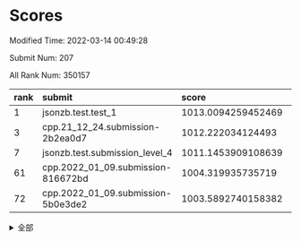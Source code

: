 # Scores

Modified Time: 2022-03-14 00:49:28

Submit Num: 207

All Rank Num: 350157

| rank |               submit               |       score        |       sigma        | pk_num |
| :--- | :--------------------------------- | :----------------- | :----------------- | :----- |
| 1    | jsonzb.test.test_1                 | 1013.0094259452469 | 0.7969366767259088 | 6766   |
| 3    | cpp.21_12_24.submission-2b2ea0d7   | 1012.222034124493  | 0.800573982611389  | 6768   |
| 7    | jsonzb.test.submission_level_4     | 1011.1453909108639 | 0.7792114839210476 | 6768   |
| 61   | cpp.2022_01_09.submission-816672bd | 1004.319935735719  | 0.7152674329987123 | 6767   |
| 72   | cpp.2022_01_09.submission-5b0e3de2 | 1003.5892740158382 | 0.7171073073845835 | 6762   |


<details>
<summary>全部</summary>

| rank |                 submit                 |       score        |       sigma        | pk_num |
| :--- | :------------------------------------- | :----------------- | :----------------- | :----- |
| 1    | jsonzb.test.test_1                     | 1013.0094259452469 | 0.7969366767259088 | 6766   |
| 2    | gobigger.level_3.submission_level_3_6  | 1012.2702647315886 | 0.797065125209208  | 6766   |
| 3    | cpp.21_12_24.submission-2b2ea0d7       | 1012.222034124493  | 0.800573982611389  | 6768   |
| 4    | gobigger.level_3.submission_level_3_38 | 1011.3598360090306 | 0.7801318590595607 | 6760   |
| 5    | gobigger.level_3.submission_level_3_27 | 1011.2406809063835 | 0.7766757439186261 | 6768   |
| 6    | gobigger.level_3.submission_level_3_9  | 1011.1528948335149 | 0.7784790419107426 | 6772   |
| 7    | jsonzb.test.submission_level_4         | 1011.1453909108639 | 0.7792114839210476 | 6768   |
| 8    | gobigger.level_3.submission_level_3_48 | 1011.1178387250841 | 0.776905147966436  | 6769   |
| 9    | gobigger.level_3.submission_level_3_11 | 1011.0017594376279 | 0.7754097236047734 | 6767   |
| 10   | gobigger.level_3.submission_level_3_3  | 1010.9345014278435 | 0.7610790249224637 | 6766   |
| 11   | gobigger.level_3.submission_level_3_36 | 1010.9002899552006 | 0.7769052962268256 | 6768   |
| 12   | gobigger.level_3.submission_level_3_12 | 1010.8961231373039 | 0.7900990319981257 | 6766   |
| 13   | gobigger.level_3.submission_level_3_8  | 1010.8725216252241 | 0.7585413721563681 | 6772   |
| 14   | gobigger.level_3.submission_level_3_34 | 1010.7051790778442 | 0.7528672958184986 | 6776   |
| 15   | gobigger.level_3.submission_level_3_28 | 1010.6705793643602 | 0.7692308395597188 | 6766   |
| 16   | gobigger.level_3.submission_level_3_7  | 1010.4861428437725 | 0.7593959602037551 | 6766   |
| 17   | gobigger.level_3.submission_level_3_25 | 1010.4585228705661 | 0.7674065884122684 | 6768   |
| 18   | gobigger.level_3.submission_level_3_14 | 1010.324346616866  | 0.7625903394057337 | 6765   |
| 19   | gobigger.level_3.submission_level_3_22 | 1010.310012891352  | 0.7593122011254032 | 6766   |
| 20   | gobigger.level_3.submission_level_3_15 | 1010.1790433381938 | 0.7653898541770595 | 6763   |
| 21   | gobigger.level_3.submission_level_3_26 | 1010.1580969209606 | 0.7489392560252347 | 6767   |
| 22   | gobigger.level_3.submission_level_3_0  | 1010.1542358196718 | 0.7457114236371083 | 6771   |
| 23   | gobigger.level_3.submission_level_3_49 | 1010.1263459573831 | 0.7714107354928388 | 6764   |
| 24   | gobigger.level_3.submission_level_3_21 | 1010.0423317201324 | 0.7556943698025627 | 6767   |
| 25   | gobigger.level_3.submission_level_3_18 | 1009.9844993847132 | 0.7515065527245391 | 6772   |
| 26   | gobigger.level_3.submission_level_3_13 | 1009.9316859623373 | 0.7518205736543739 | 6767   |
| 27   | gobigger.level_3.submission_level_3_47 | 1009.9104039209776 | 0.7528812324238532 | 6771   |
| 28   | gobigger.level_3.submission_level_3_24 | 1009.8510195044965 | 0.7330815778403641 | 6765   |
| 29   | gobigger.level_3.submission_level_3_30 | 1009.8403735946313 | 0.7759206276970525 | 6770   |
| 30   | gobigger.level_3.submission_level_3_42 | 1009.7827895174112 | 0.7405397918943206 | 6767   |
| 31   | gobigger.level_3.submission_level_3_37 | 1009.7553580030209 | 0.7621763572913814 | 6766   |
| 32   | gobigger.level_3.submission_level_3_31 | 1009.720163298032  | 0.7400469693868144 | 6764   |
| 33   | gobigger.level_3.submission_level_3_46 | 1009.6833475364654 | 0.7381910518359679 | 6767   |
| 34   | gobigger.level_3.submission_level_3_4  | 1009.6585790177961 | 0.7725434010578434 | 6768   |
| 35   | gobigger.level_3.submission_level_3_45 | 1009.6342819172867 | 0.7533707910530735 | 6768   |
| 36   | gobigger.level_3.submission_level_3_16 | 1009.5969935379741 | 0.7429938135409466 | 6769   |
| 37   | gobigger.level_3.submission_level_3_19 | 1009.5676389066656 | 0.7416853153919301 | 6764   |
| 38   | gobigger.level_3.submission_level_3_33 | 1009.5478296418431 | 0.739612044340891  | 6763   |
| 39   | gobigger.level_3.submission_level_3_10 | 1009.5108000788078 | 0.7549718046959076 | 6763   |
| 40   | gobigger.level_3.submission_level_3_43 | 1009.4362844750596 | 0.7807741797664334 | 6757   |
| 41   | gobigger.level_3.submission_level_3_44 | 1009.4232779233006 | 0.746039608490535  | 6762   |
| 42   | gobigger.level_3.submission_level_3_23 | 1009.4092152359372 | 0.748580017009421  | 6768   |
| 43   | gobigger.level_3.submission_level_3_35 | 1009.3810974830062 | 0.731809953501642  | 6765   |
| 44   | gobigger.level_3.submission_level_3_40 | 1009.3810124614624 | 0.7571447186132935 | 6767   |
| 45   | gobigger.level_3.submission_level_3_5  | 1009.3131036537923 | 0.7457627925626241 | 6768   |
| 46   | gobigger.level_3.submission_level_3_39 | 1009.2836044026678 | 0.7537160965554481 | 6764   |
| 47   | gobigger.level_3.submission_level_3_41 | 1009.1663477455819 | 0.7296624460200394 | 6768   |
| 48   | gobigger.level_3.submission_level_3_29 | 1009.1599235699618 | 0.7534628206313457 | 6762   |
| 49   | gobigger.level_3.submission_level_3_32 | 1008.9771165879989 | 0.7585483101590184 | 6767   |
| 50   | gobigger.level_3.submission_level_3_20 | 1008.9514237514023 | 0.7416142618110404 | 6769   |
| 51   | gobigger.level_3.submission_level_3_1  | 1008.7777395734248 | 0.7417190590111203 | 6766   |
| 52   | gobigger.level_3.submission_level_3_2  | 1008.7628197877102 | 0.7442603795690506 | 6767   |
| 53   | gobigger.level_3.submission_level_3_17 | 1008.723071767845  | 0.7377932815763527 | 6765   |
| 54   | gobigger.level_1.submission_level_1_41 | 1005.2454585948019 | 0.7216285183936715 | 6767   |
| 55   | gobigger.level_1.submission_level_1_49 | 1004.7488248025729 | 0.7402330365577824 | 6764   |
| 56   | gobigger.level_1.submission_level_1_26 | 1004.7220118233207 | 0.7150973816121148 | 6767   |
| 57   | gobigger.level_1.submission_level_1_11 | 1004.6452285738338 | 0.7160026344171603 | 6770   |
| 58   | gobigger.level_1.submission_level_1_13 | 1004.6443773453781 | 0.7136915786272452 | 6765   |
| 59   | gobigger.level_1.submission_level_1_46 | 1004.6201716044684 | 0.7335080596571891 | 6769   |
| 60   | gobigger.level_1.submission_level_1_28 | 1004.3802822223823 | 0.7242696746970598 | 6767   |
| 61   | cpp.2022_01_09.submission-816672bd     | 1004.319935735719  | 0.7152674329987123 | 6767   |
| 62   | gobigger.level_1.submission_level_1_36 | 1004.3193738334564 | 0.7232294331432834 | 6766   |
| 63   | gobigger.level_1.submission_level_1_44 | 1004.1695665877425 | 0.7402536899936859 | 6770   |
| 64   | gobigger.level_1.submission_level_1_12 | 1004.0728126883973 | 0.7249256682355936 | 6768   |
| 65   | gobigger.level_1.submission_level_1_6  | 1004.0237268404319 | 0.7196549694263509 | 6774   |
| 66   | gobigger.level_1.submission_level_1_18 | 1004.0038875498145 | 0.7301321778251056 | 6769   |
| 67   | gobigger.level_1.submission_level_1_34 | 1003.9733879637687 | 0.7201341013489028 | 6759   |
| 68   | gobigger.level_1.submission_level_1_0  | 1003.7048516591705 | 0.6990919600845857 | 6763   |
| 69   | gobigger.level_1.submission_level_1_23 | 1003.6974463034552 | 0.7127810533711605 | 6770   |
| 70   | gobigger.level_1.submission_level_1_25 | 1003.6606342139452 | 0.7225349365116468 | 6768   |
| 71   | gobigger.level_1.submission_level_1_40 | 1003.6402153476001 | 0.7212497049505016 | 6767   |
| 72   | cpp.2022_01_09.submission-5b0e3de2     | 1003.5892740158382 | 0.7171073073845835 | 6762   |
| 73   | gobigger.level_1.submission_level_1_33 | 1003.5791186580486 | 0.712765868225179  | 6767   |
| 74   | gobigger.level_1.submission_level_1_22 | 1003.5163069314156 | 0.7231555630579765 | 6769   |
| 75   | gobigger.level_1.submission_level_1_16 | 1003.4420590236524 | 0.7232434697165168 | 6761   |
| 76   | gobigger.level_1.submission_level_1_31 | 1003.438566567647  | 0.719588994971978  | 6763   |
| 77   | gobigger.level_1.submission_level_1_29 | 1003.4338971952413 | 0.7116678545746002 | 6762   |
| 78   | gobigger.level_1.submission_level_1_30 | 1003.3561802856074 | 0.7178624284116598 | 6764   |
| 79   | gobigger.level_1.submission_level_1_32 | 1003.3524152364539 | 0.7118547346454343 | 6771   |
| 80   | gobigger.level_1.submission_level_1_4  | 1003.3111158685731 | 0.7205807214831317 | 6771   |
| 81   | gobigger.level_1.submission_level_1_48 | 1003.2520387647389 | 0.7181313030995138 | 6769   |
| 82   | gobigger.level_1.submission_level_1_10 | 1003.2235539121706 | 0.7162847438584667 | 6768   |
| 83   | gobigger.level_1.submission_level_1_9  | 1003.2073238729184 | 0.7176885285387969 | 6761   |
| 84   | gobigger.level_1.submission_level_1_45 | 1003.0736730348999 | 0.720912037572596  | 6766   |
| 85   | gobigger.level_1.submission_level_1_7  | 1003.0660462559006 | 0.6974124391285313 | 6764   |
| 86   | gobigger.level_1.submission_level_1_17 | 1003.0410932742855 | 0.7170752827398937 | 6763   |
| 87   | gobigger.level_1.submission_level_1_1  | 1003.0382975644884 | 0.7081570544799524 | 6765   |
| 88   | gobigger.level_1.submission_level_1_19 | 1003.0363785457834 | 0.723220832576614  | 6768   |
| 89   | gobigger.level_1.submission_level_1_39 | 1002.9991280873169 | 0.7189885204037699 | 6763   |
| 90   | gobigger.level_1.submission_level_1_21 | 1002.9112388190706 | 0.7194233939353294 | 6767   |
| 91   | gobigger.level_1.submission_level_1_3  | 1002.8536752230941 | 0.722406247889652  | 6766   |
| 92   | gobigger.level_1.submission_level_1_20 | 1002.8335771306516 | 0.7091037823676432 | 6770   |
| 93   | gobigger.level_1.submission_level_1_43 | 1002.7507405718313 | 0.7191727405136106 | 6768   |
| 94   | gobigger.level_1.submission_level_1_15 | 1002.7019020683894 | 0.7252339470622857 | 6768   |
| 95   | gobigger.level_1.submission_level_1_14 | 1002.6932638039204 | 0.7075410211825021 | 6767   |
| 96   | gobigger.level_1.submission_level_1_8  | 1002.6598608453563 | 0.709426256447277  | 6770   |
| 97   | gobigger.level_1.submission_level_1_35 | 1002.6499406911034 | 0.7122899453340565 | 6765   |
| 98   | gobigger.level_1.submission_level_1_24 | 1002.5242491299902 | 0.7050628243478981 | 6767   |
| 99   | gobigger.level_1.submission_level_1_47 | 1002.4975453413351 | 0.7132580373362284 | 6766   |
| 100  | gobigger.level_1.submission_level_1_5  | 1002.3950555546539 | 0.7112768270123396 | 6769   |
| 101  | gobigger.level_1.submission_level_1_2  | 1002.2173204120928 | 0.7150647432987471 | 6767   |
| 102  | gobigger.level_1.submission_level_1_38 | 1001.9050644674898 | 0.7140568578674478 | 6768   |
| 103  | gobigger.level_1.submission_level_1_27 | 1001.8771581206419 | 0.7107346346172856 | 6770   |
| 104  | gobigger.level_1.submission_level_1_42 | 1001.8034138965342 | 0.7171950801515826 | 6768   |
| 105  | gobigger.level_1.submission_level_1_37 | 1001.6904353029405 | 0.7112579432192278 | 6762   |
| 106  | gobigger.random.submission_random_9    | 997.4100128941847  | 0.706708645962488  | 6760   |
| 107  | gobigger.random.submission_random_45   | 997.2989401576496  | 0.7026384679174428 | 6770   |
| 108  | gobigger.random.submission_random_28   | 997.160695870937   | 0.7042153763544632 | 6763   |
| 109  | gobigger.random.submission_random_18   | 997.0257306518155  | 0.70124183281706   | 6764   |
| 110  | gobigger.random.submission_random_5    | 996.9847804288844  | 0.705805306969059  | 6767   |
| 111  | gobigger.random.submission_random_24   | 996.9539083391049  | 0.7137693875586657 | 6768   |
| 112  | gobigger.random.submission_random_39   | 996.8370997392487  | 0.7063408708430584 | 6762   |
| 113  | gobigger.random.submission_random_29   | 996.8040696670846  | 0.7042757549337847 | 6765   |
| 114  | gobigger.random.submission_random_47   | 996.7586481253294  | 0.7135110439544361 | 6765   |
| 115  | gobigger.random.submission_random_48   | 996.6334917330785  | 0.6992898368871583 | 6771   |
| 116  | gobigger.random.submission_random_0    | 996.6117519759149  | 0.7032368375906528 | 6769   |
| 117  | gobigger.random.submission_random_12   | 996.578857045818   | 0.7096021310607484 | 6768   |
| 118  | gobigger.random.submission_random_17   | 996.5581916480072  | 0.6923137921068598 | 6762   |
| 119  | gobigger.random.submission_random_7    | 996.5024289305227  | 0.7051288660429498 | 6763   |
| 120  | gobigger.random.submission_random_33   | 996.4972830497665  | 0.7049607559060828 | 6762   |
| 121  | gobigger.random.submission_random_14   | 996.4605225498927  | 0.7119441299134713 | 6768   |
| 122  | gobigger.random.submission_random_37   | 996.4144669874468  | 0.7039137280730062 | 6763   |
| 123  | gobigger.random.submission_random_32   | 996.3371582976442  | 0.712817695001279  | 6769   |
| 124  | gobigger.random.submission_random_15   | 996.3155480745941  | 0.7207439271009325 | 6763   |
| 125  | gobigger.random.submission_random_3    | 996.2506980285931  | 0.7027551487071942 | 6767   |
| 126  | gobigger.random.submission_random_40   | 996.2168392902724  | 0.7228908452598467 | 6770   |
| 127  | gobigger.random.submission_random_34   | 996.1979663420843  | 0.7165561136365602 | 6769   |
| 128  | gobigger.random.submission_random_1    | 996.1490901511638  | 0.7142135427969991 | 6765   |
| 129  | gobigger.random.submission_random_36   | 996.1423322964404  | 0.7096383363061431 | 6767   |
| 130  | gobigger.random.submission_random_43   | 996.017577806072   | 0.7201049345132862 | 6761   |
| 131  | gobigger.random.submission_random_10   | 996.0089159325744  | 0.7206202432024542 | 6765   |
| 132  | gobigger.random.submission_random_49   | 995.9692743099347  | 0.7151655847987765 | 6766   |
| 133  | gobigger.random.submission_random_25   | 995.9072504733588  | 0.7116602502799864 | 6770   |
| 134  | gobigger.random.submission_random_6    | 995.8967464507537  | 0.7244546236239395 | 6767   |
| 135  | gobigger.random.submission_random_26   | 995.8426262121862  | 0.7062498451613707 | 6765   |
| 136  | gobigger.random.submission_random_19   | 995.8263861347889  | 0.7019603581377827 | 6766   |
| 137  | gobigger.random.submission_random_41   | 995.7787271241426  | 0.7030294966411055 | 6769   |
| 138  | gobigger.random.submission_random_2    | 995.7667649443453  | 0.7087469779751957 | 6766   |
| 139  | gobigger.random.submission_random_4    | 995.7477129288543  | 0.719361466284036  | 6767   |
| 140  | gobigger.random.submission_random_23   | 995.6689694886373  | 0.7156367592767455 | 6767   |
| 141  | gobigger.random.submission_random_22   | 995.66490744969    | 0.7113345890109364 | 6764   |
| 142  | gobigger.random.submission_random_21   | 995.6552831708509  | 0.7255771664504629 | 6769   |
| 143  | gobigger.random.submission_random_42   | 995.5757707389922  | 0.7054109066782901 | 6759   |
| 144  | gobigger.random.submission_random_31   | 995.4520186737227  | 0.7328217038756412 | 6764   |
| 145  | gobigger.random.submission_random_11   | 995.4384629852718  | 0.723848819428505  | 6764   |
| 146  | gobigger.random.submission_random_30   | 995.3576700213223  | 0.7108415981491512 | 6763   |
| 147  | gobigger.random.submission_random_38   | 995.296393221824   | 0.7173353370408037 | 6769   |
| 148  | gobigger.random.submission_random_13   | 995.2255293716566  | 0.7230112041597316 | 6766   |
| 149  | gobigger.random.submission_random_20   | 995.1736662501778  | 0.7104920899640478 | 6760   |
| 150  | gobigger.random.submission_random_35   | 995.1412336459766  | 0.7127968119112581 | 6762   |
| 151  | gobigger.random.submission_random_27   | 995.0979082031514  | 0.709324218008255  | 6768   |
| 152  | gobigger.random.submission_random_8    | 995.0570452189748  | 0.7272898745260046 | 6764   |
| 153  | gobigger.random.submission_random_16   | 994.6924925191204  | 0.7186709902778298 | 6770   |
| 154  | gobigger.random.submission_random_44   | 994.2715485271017  | 0.7200850249692559 | 6763   |
| 155  | gobigger.random.submission_random_46   | 994.2509234339459  | 0.7025976431743725 | 6759   |
| 156  | gobigger.level_2.submission_level_2_14 | 993.7430733463972  | 0.7412452370822918 | 6764   |
| 157  | gobigger.level_2.submission_level_2_34 | 993.696997036929   | 0.7321437489008985 | 6759   |
| 158  | gobigger.level_2.submission_level_2_40 | 993.5795582739341  | 0.7208918116826254 | 6771   |
| 159  | gobigger.level_2.submission_level_2_38 | 993.5593691899841  | 0.7352226837238313 | 6759   |
| 160  | gobigger.level_2.submission_level_2_46 | 993.5025279253291  | 0.7373407857776011 | 6764   |
| 161  | gobigger.level_2.submission_level_2_45 | 993.4952050447462  | 0.734091459188175  | 6766   |
| 162  | gobigger.level_2.submission_level_2_29 | 993.4838278631115  | 0.7399530207703575 | 6762   |
| 163  | gobigger.level_2.submission_level_2_47 | 993.4082323186632  | 0.7233615154428789 | 6771   |
| 164  | gobigger.level_2.submission_level_2_24 | 993.3888231619496  | 0.7469977331384935 | 6768   |
| 165  | gobigger.level_2.submission_level_2_23 | 993.3117041094267  | 0.7375311296805067 | 6771   |
| 166  | gobigger.level_2.submission_level_2_28 | 993.272278740563   | 0.7304555749389391 | 6765   |
| 167  | gobigger.level_2.submission_level_2_48 | 993.0635192525275  | 0.7501690515439051 | 6764   |
| 168  | gobigger.level_2.submission_level_2_2  | 993.011967485618   | 0.7388825979803951 | 6768   |
| 169  | gobigger.level_2.submission_level_2_35 | 993.0042803372924  | 0.7450040871821842 | 6765   |
| 170  | gobigger.level_2.submission_level_2_26 | 992.9277607418004  | 0.7399108244449615 | 6763   |
| 171  | gobigger.level_2.submission_level_2_37 | 992.7027767915907  | 0.7305613421439078 | 6762   |
| 172  | gobigger.level_2.submission_level_2_21 | 992.6691319876454  | 0.7419009839751556 | 6769   |
| 173  | gobigger.level_2.submission_level_2_0  | 992.6267013191097  | 0.7316349421929382 | 6771   |
| 174  | gobigger.level_2.submission_level_2_42 | 992.4804163992659  | 0.7514127468784243 | 6770   |
| 175  | gobigger.level_2.submission_level_2_11 | 992.4647305191507  | 0.7435174674337421 | 6768   |
| 176  | gobigger.level_2.submission_level_2_30 | 992.333069165163   | 0.757261584551366  | 6769   |
| 177  | gobigger.level_2.submission_level_2_49 | 992.311181224808   | 0.7398276589985856 | 6765   |
| 178  | gobigger.level_2.submission_level_2_22 | 992.294408352034   | 0.7290481682681826 | 6771   |
| 179  | gobigger.level_2.submission_level_2_3  | 992.2778527383692  | 0.7417669600605127 | 6766   |
| 180  | gobigger.level_2.submission_level_2_32 | 992.2374078339177  | 0.7498401341347947 | 6770   |
| 181  | gobigger.level_2.submission_level_2_4  | 992.2063335346319  | 0.7266623214476985 | 6763   |
| 182  | gobigger.level_2.submission_level_2_10 | 992.19413681579    | 0.7405049113086191 | 6766   |
| 183  | gobigger.level_2.submission_level_2_33 | 992.0186859435026  | 0.7538050344106475 | 6761   |
| 184  | gobigger.level_2.submission_level_2_5  | 991.9265238679168  | 0.7444754752193037 | 6767   |
| 185  | gobigger.level_2.submission_level_2_15 | 991.9011329984339  | 0.7404656683826312 | 6770   |
| 186  | gobigger.level_2.submission_level_2_31 | 991.7753789018321  | 0.7526041044137404 | 6765   |
| 187  | gobigger.level_2.submission_level_2_6  | 991.7607659492728  | 0.7447909365788506 | 6760   |
| 188  | gobigger.level_2.submission_level_2_12 | 991.466223133507   | 0.7830309587403449 | 6764   |
| 189  | gobigger.level_2.submission_level_2_9  | 991.4262283401079  | 0.7529813842638138 | 6769   |
| 190  | gobigger.level_2.submission_level_2_25 | 991.424124585975   | 0.7553043695657696 | 6768   |
| 191  | gobigger.level_2.submission_level_2_36 | 991.3992301193683  | 0.7625527098239576 | 6770   |
| 192  | gobigger.level_2.submission_level_2_16 | 991.3906160971007  | 0.7597139819229747 | 6765   |
| 193  | gobigger.level_2.submission_level_2_20 | 991.3562837709834  | 0.7559441846383513 | 6766   |
| 194  | gobigger.level_2.submission_level_2_19 | 991.2878190873271  | 0.7569580125227334 | 6770   |
| 195  | gobigger.level_2.submission_level_2_17 | 991.1890928663684  | 0.756960090771669  | 6769   |
| 196  | gobigger.level_2.submission_level_2_1  | 991.0338420199207  | 0.7776752178232346 | 6769   |
| 197  | gobigger.level_2.submission_level_2_43 | 990.9552350987242  | 0.7553509242530551 | 6768   |
| 198  | gobigger.level_2.submission_level_2_8  | 990.7640889545385  | 0.7552699065951618 | 6773   |
| 199  | gobigger.level_2.submission_level_2_27 | 990.7141709294629  | 0.777791559756504  | 6769   |
| 200  | gobigger.level_2.submission_level_2_7  | 990.6119031194974  | 0.756487404981369  | 6763   |
| 201  | gobigger.level_2.submission_level_2_44 | 990.4312426511883  | 0.7821354752761733 | 6766   |
| 202  | gobigger.level_2.submission_level_2_18 | 990.3441418914718  | 0.7595153003461651 | 6767   |
| 203  | gobigger.level_2.submission_level_2_41 | 990.2990061596616  | 0.749443519491377  | 6764   |
| 204  | gobigger.level_2.submission_level_2_39 | 990.2863210794063  | 0.7664255708005198 | 6767   |
| 205  | gobigger.level_2.submission_level_2_13 | 990.1819412391349  | 0.7571693261302533 | 6766   |
| 206  | gobigger.none.submission_none_1        | 975.8187159315187  | 1.4656788586943226 | 6765   |
| 207  | gobigger.none.submission_none_0        | 975.3494310492679  | 1.5541294870829423 | 6768   |

</details>